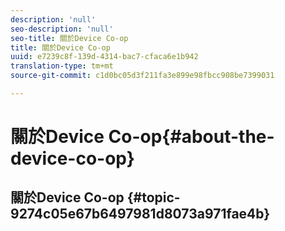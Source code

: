 ```yaml
---
description: 'null'
seo-description: 'null'
seo-title: 關於Device Co-op
title: 關於Device Co-op
uuid: e7239c8f-139d-4314-bac7-cfaca6e1b942
translation-type: tm+mt
source-git-commit: c1d0bc05d3f211fa3e899e98fbcc908be7399031

---
```



# 關於Device Co-op{#about-the-device-co-op}

## 關於Device Co-op {#topic-9274c05e67b6497981d8073a971fae4b}

